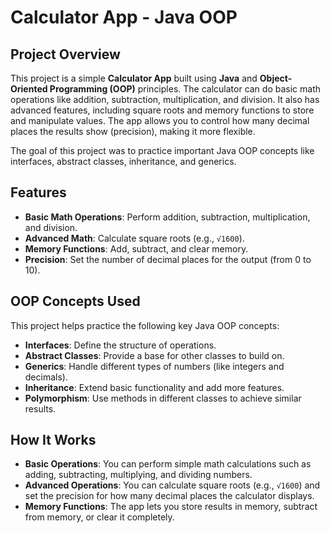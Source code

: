 # Calculator App - Java OOP

## Project Overview
This project is a simple **Calculator App** built using **Java** and **Object-Oriented Programming (OOP)** principles. The calculator can do basic math operations like addition, subtraction, multiplication, and division. It also has advanced features, including square roots and memory functions to store and manipulate values. The app allows you to control how many decimal places the results show (precision), making it more flexible.

The goal of this project was to practice important Java OOP concepts like interfaces, abstract classes, inheritance, and generics.

## Features
- **Basic Math Operations**: Perform addition, subtraction, multiplication, and division.
- **Advanced Math**: Calculate square roots (e.g., `√1600`).
- **Memory Functions**: Add, subtract, and clear memory.
- **Precision**: Set the number of decimal places for the output (from 0 to 10).

## OOP Concepts Used
This project helps practice the following key Java OOP concepts:
- **Interfaces**: Define the structure of operations.
- **Abstract Classes**: Provide a base for other classes to build on.
- **Generics**: Handle different types of numbers (like integers and decimals).
- **Inheritance**: Extend basic functionality and add more features.
- **Polymorphism**: Use methods in different classes to achieve similar results.

## How It Works
- **Basic Operations**: You can perform simple math calculations such as adding, subtracting, multiplying, and dividing numbers.
- **Advanced Operations**: You can calculate square roots (e.g., `√1600`) and set the precision for how many decimal places the calculator displays.
- **Memory Functions**: The app lets you store results in memory, subtract from memory, or clear it completely.

